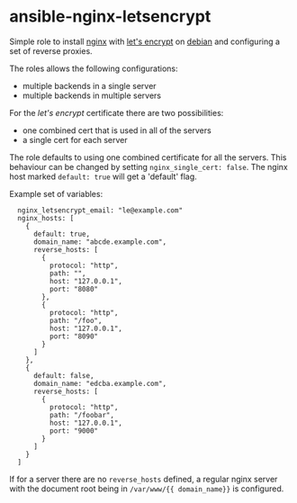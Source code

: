 # ansible-nginx-letsencrypt

Simple role to install [nginx](https://www.nginx.org) with [let's encrypt](https://letsencrypt.org) on 
[debian](https://www.debian.org) and configuring a set of reverse proxies.

The roles allows the following configurations:

* multiple backends in a single server
* multiple backends in multiple servers

For the _let's encrypt_ certificate there are two possibilities:

* one combined cert that is used in all of the servers
* a single cert for each server

The role defaults to using one combined certificate for all the servers.
This behaviour can be changed by setting `nginx_single_cert: false`.
The nginx host marked `default: true` will get a 'default' flag.

Example set of variables:


```
  nginx_letsencrypt_email: "le@example.com"
  nginx_hosts: [
    {
      default: true,
      domain_name: "abcde.example.com",
      reverse_hosts: [ 
        {
          protocol: "http",
          path: "",
          host: "127.0.0.1",
          port: "8080"
        },
        {
          protocol: "http",
          path: "/foo",
          host: "127.0.0.1",
          port: "8090"
        }
      ]
    },
    {
      default: false,
      domain_name: "edcba.example.com",
      reverse_hosts: [ 
        {
          protocol: "http",
          path: "/foobar",
          host: "127.0.0.1",
          port: "9000"
        }
      ]
    }
  ]
```

If for a server there are no `reverse_hosts` defined, a regular nginx
server with the document root being in `/var/www/{{ domain_name}}` is 
configured.

